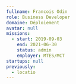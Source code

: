 ```yaml
---
fullname: Francois Odin
role: Business Developer
domaine: Déploiement
avatar: null
missions:
  - start: 2019-09-03
    end: 2021-06-30
    status: admin
    employer: MTES/MCT
startups: null
previously:
  - locatio
---
```

